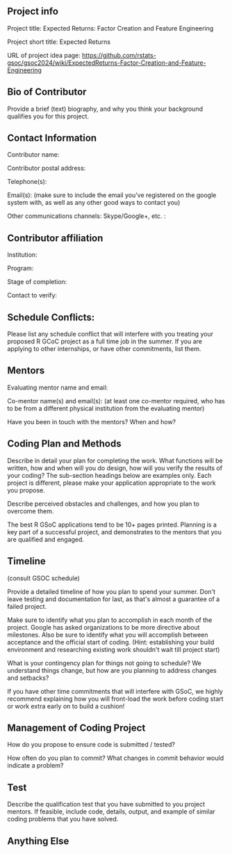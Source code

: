 ## Project info

Project title: Expected Returns: Factor Creation and Feature Engineering

Project short title: Expected Returns

URL of project idea page: https://github.com/rstats-gsoc/gsoc2024/wiki/ExpectedReturns-Factor-Creation-and-Feature-Engineering

## Bio of Contributor 

Provide a brief (text) biography, and why you think your background qualifies you for this project.

## Contact Information 

Contributor name: 

Contributor postal address: 

Telephone(s): 

Email(s): 
(make sure to include the email you've registered on the google system with, as well as any other good ways to contact you)

Other communications channels: Skype/Google+, etc. : 


## Contributor affiliation

Institution: 

Program: 

Stage of completion: 

Contact to verify: 


## Schedule Conflicts:

Please list any schedule conflict that will interfere with you treating your proposed R GCoC project as a full time job in the summer.  If you are applying to other internships, or have other commitments, list them.

## Mentors

Evaluating mentor name and email: 

Co-mentor name(s) and email(s): (at least one co-mentor required, who has to be from a different physical institution from the evaluating mentor)

Have you been in touch with the mentors? When and how? 

## Coding Plan and Methods

Describe in detail your plan for completing the work.  What functions will be written, how and when will you do design, how will you verify the results of your coding?  The sub-section headings below are examples only.  Each project is different, please make your application appropriate to the work you propose.  

Describe perceived obstacles and challenges, and how you plan to overcome them.

The best R GSoC applications tend to be 10+ pages printed.  Planning is a key part of a successful project, and demonstrates to the mentors that you are qualified and engaged.


## Timeline

(consult GSOC schedule)

Provide a detailed timeline of how you plan to spend your summer.  Don't leave testing and documentation for last, as that's almost a guarantee of a failed project. 

Make sure to identify what you plan to accomplish in each month of the project.  Google has asked organizations to be more directive about milestones. Also be sure to identify what you will accomplish between acceptance and the official start of coding. (Hint: establishing your build environment and researching existing work shouldn't wait till project start)

What is your contingency plan for things not going to schedule? We understand things change, but how are you planning to address changes and setbacks?

If you have other time commitments that will interfere with GSoC, we highly recommend explaining how you will front-load the work before coding start or work extra early on to build a cushion!

## Management of Coding Project

How do you propose to ensure code is submitted / tested?

How often do you plan to commit?  What changes in commit behavior would indicate a problem?


## Test

Describe the qualification test that you have submitted to you project mentors.  If feasible, include code, details, output, and example of similar coding problems that you have solved.


## Anything Else
